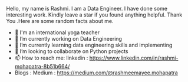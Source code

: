 Hello, my name is Rashmi. I am a Data Engineer. I have done some interesting work. Kindly leave a star if you found anything helpful. Thank You .Here are some random facts about me.

- 💞️ I'm an international yoga teacher
- 🔭 I’m currently working on Data Engineering
- 🌱 I’m currently learning data engineering skills and implementing
- 👯 I’m looking to collaborate on Python projects
- 📫 How to reach me: linkedin : https://www.linkedin.com/in/rashmi-mohapatra-8b51b664/
- Blogs : Medium : https://medium.com/@rashmeemayee.mohapatra

